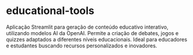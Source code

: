 # educational-tools
Aplicação Streamlit para geração de conteúdo educativo interativo, utilizando modelos AI da OpenAI. Permite a criação de debates, jogos e quizzes adaptados a diferentes níveis educacionais. Ideal para educadores e estudantes buscando recursos personalizados e inovadores.

